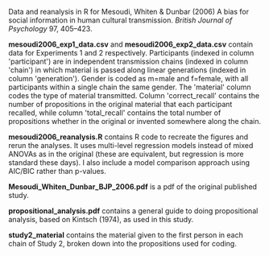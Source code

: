 Data and reanalysis in R for Mesoudi, Whiten & Dunbar (2006) A bias for social information in human cultural transmission. _British Journal of Psychology_ 97, 405–423.

**mesoudi2006_exp1_data.csv** and **mesoudi2006_exp2_data.csv** contain data for Experiments 1 and 2 respectively. Participants (indexed in column 'participant') are in independent transmission chains (indexed in column 'chain') in which material is passed along linear generations (indexed in column 'generation'). Gender is coded as m=male and f=female, with all participants within a single chain the same gender. The 'material' column codes the type of material transmitted. Column 'correct_recall' contains the number of propositions in the original material that each participant recalled, while column 'total_recall' contains the total number of propositions whether in the original or invented somewhere along the chain.

**mesoudi2006_reanalysis.R** contains R code to recreate the figures and rerun the analyses. It uses multi-level regression models instead of mixed ANOVAs as in the original (these are equivalent, but regression is more standard these days). I also include a model comparison approach using AIC/BIC rather than p-values.

**Mesoudi_Whiten_Dunbar_BJP_2006.pdf** is a pdf of the original published study.

**propositional_analysis.pdf** contains a general guide to doing propositional analysis, based on Kintsch (1974), as used in this study.

**study2_material** contains the material given to the first person in each chain of Study 2, broken down into the propositions used for coding.
